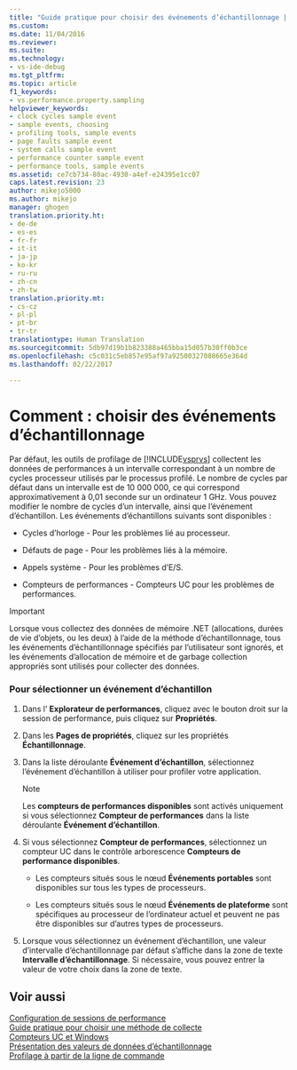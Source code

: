 ```yaml
---
title: "Guide pratique pour choisir des événements d’échantillonnage | Microsoft Docs"
ms.custom: 
ms.date: 11/04/2016
ms.reviewer: 
ms.suite: 
ms.technology:
- vs-ide-debug
ms.tgt_pltfrm: 
ms.topic: article
f1_keywords:
- vs.performance.property.sampling
helpviewer_keywords:
- clock cycles sample event
- sample events, choosing
- profiling tools, sample events
- page faults sample event
- system calls sample event
- performance counter sample event
- performance tools, sample events
ms.assetid: ce7cb734-80ac-4930-a4ef-e24395e1cc07
caps.latest.revision: 23
author: mikejo5000
ms.author: mikejo
manager: ghogen
translation.priority.ht:
- de-de
- es-es
- fr-fr
- it-it
- ja-jp
- ko-kr
- ru-ru
- zh-cn
- zh-tw
translation.priority.mt:
- cs-cz
- pl-pl
- pt-br
- tr-tr
translationtype: Human Translation
ms.sourcegitcommit: 5db97d19b1b823388a465bba15d057b30ff0b3ce
ms.openlocfilehash: c5c031c5eb857e95af97a92500327088665e364d
ms.lasthandoff: 02/22/2017

---
```

# <a name="how-to-choose-sampling-events"></a>Comment : choisir des événements d’échantillonnage
Par défaut, les outils de profilage de [!INCLUDE[vsprvs](../code-quality/includes/vsprvs_md.md)] collectent les données de performances à un intervalle correspondant à un nombre de cycles processeur utilisés par le processus profilé. Le nombre de cycles par défaut dans un intervalle est de 10 000 000, ce qui correspond approximativement à 0,01 seconde sur un ordinateur 1 GHz. Vous pouvez modifier le nombre de cycles d’un intervalle, ainsi que l’événement d’échantillon. Les événements d’échantillons suivants sont disponibles :  
  
-   Cycles d’horloge - Pour les problèmes lié au processeur.  
  
-   Défauts de page - Pour les problèmes liés à la mémoire.  
  
-   Appels système - Pour les problèmes d’E/S.  
  
-   Compteurs de performances - Compteurs UC pour les problèmes de performances.  
  
> [!IMPORTANT]
>  Lorsque vous collectez des données de mémoire .NET (allocations, durées de vie d’objets, ou les deux) à l’aide de la méthode d’échantillonnage, tous les événements d’échantillonnage spécifiés par l’utilisateur sont ignorés, et les événements d’allocation de mémoire et de garbage collection appropriés sont utilisés pour collecter des données.  
  
### <a name="to-select-a-sample-event"></a>Pour sélectionner un événement d’échantillon  
  
1.  Dans l’ **Explorateur de performances**, cliquez avec le bouton droit sur la session de performance, puis cliquez sur **Propriétés**.  
  
2.  Dans les **Pages de propriétés**, cliquez sur les propriétés **Échantillonnage**.  
  
3.  Dans la liste déroulante **Événement d’échantillon**, sélectionnez l’événement d’échantillon à utiliser pour profiler votre application.  
  
    > [!NOTE]
    >  Les **compteurs de performances disponibles** sont activés uniquement si vous sélectionnez **Compteur de performances** dans la liste déroulante **Événement d’échantillon**.  
  
4.  Si vous sélectionnez **Compteur de performances**, sélectionnez un compteur UC dans le contrôle arborescence **Compteurs de performance disponibles**.  
  
    -   Les compteurs situés sous le nœud **Événements portables** sont disponibles sur tous les types de processeurs.  
  
    -   Les compteurs situés sous le nœud **Événements de plateforme** sont spécifiques au processeur de l’ordinateur actuel et peuvent ne pas être disponibles sur d’autres types de processeurs.  
  
5.  Lorsque vous sélectionnez un événement d’échantillon, une valeur d’intervalle d’échantillonnage par défaut s’affiche dans la zone de texte **Intervalle d’échantillonnage**. Si nécessaire, vous pouvez entrer la valeur de votre choix dans la zone de texte.  
  
## <a name="see-also"></a>Voir aussi  
 [Configuration de sessions de performance](../profiling/configuring-performance-sessions.md)   
 [Guide pratique pour choisir une méthode de collecte](../profiling/how-to-choose-collection-methods.md)   
 [Compteurs UC et Windows](../profiling/cpu-and-windows-counters.md)   
 [Présentation des valeurs de données d’échantillonnage](../profiling/understanding-sampling-data-values.md)   
 [Profilage à partir de la ligne de commande](../profiling/using-the-profiling-tools-from-the-command-line.md)
